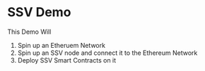 # SSV Demo

This Demo Will

1. Spin up an Etheruem Network
2. Spin up an SSV node and connect it to the Ethereum Network
3. Deploy SSV Smart Contracts on it
